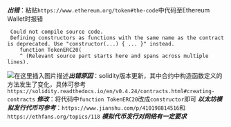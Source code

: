 ***出错***：粘贴`https://www.ethereum.org/token#the-code`中代码至Ethereum Wallet时报错
```
 Could not compile source code. 
 Defining constructors as functions with the same name as the contract is deprecated. Use "constructor(...) { ... }" instead.
    function TokenERC20(
    ^ (Relevant source part starts here and spans across multiple lines).
```
![在这里插入图片描述](https://img-blog.csdnimg.cn/20181129211726484.png?x-oss-process=image/watermark,type_ZmFuZ3poZW5naGVpdGk,shadow_10,text_aHR0cHM6Ly9ibG9nLmNzZG4ubmV0L3FpdWJpbmdjc2Ru,size_16,color_FFFFFF,t_70)***出错原因***：solidity版本更新，其中合约中构造函数定义的方法发生了变化，具体可参考`https://solidity.readthedocs.io/en/v0.4.24/contracts.html#creating-contracts`
***修改***：将代码中`function TokenERC20`改成`constructor`即可
***以太坊模拟发行代币可参考***：`https://www.jianshu.com/p/410198814516`和`https://ethfans.org/topics/118`
***模拟代币发行对网络有一定要求***
